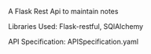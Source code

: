 A Flask Rest Api to maintain notes

Libraries Used:
  Flask-restful,
  SQlAlchemy


API Specification: APISpecification.yaml
